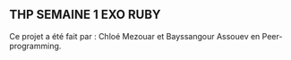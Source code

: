 ## THP SEMAINE 1 EXO RUBY

Ce projet a été fait par : Chloé Mezouar et Bayssangour Assouev en Peer-programming.
